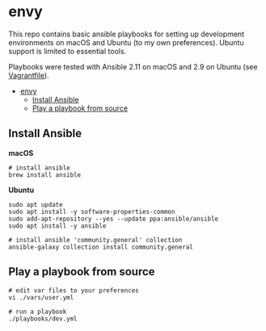 # envy
This repo contains basic ansible playbooks for setting up development environments on macOS and Ubuntu (to my own preferences). 
Ubuntu support is limited to essential tools. 

Playbooks were tested with Ansible 2.11 on macOS and 2.9 on Ubuntu (see [Vagrantfile](testbox/Vagrantfile)).

- [envy](#envy)
  - [Install Ansible](#install-ansible)
  - [Play a playbook from source](#play-a-playbook-from-source)

## Install Ansible
**macOS**
```
# install ansible
brew install ansible
```

**Ubuntu**
```
sudo apt update
sudo apt install -y software-properties-common
sudo add-apt-repository --yes --update ppa:ansible/ansible
sudo apt install -y ansible

# install ansible 'community.general' collection
ansible-galaxy collection install community.general
```

## Play a playbook from source
```
# edit var files to your preferences
vi ./vars/user.yml

# run a playbook
./playbooks/dev.yml
```
